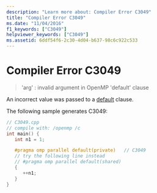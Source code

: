 ```yaml
---
description: "Learn more about: Compiler Error C3049"
title: "Compiler Error C3049"
ms.date: "11/04/2016"
f1_keywords: ["C3049"]
helpviewer_keywords: ["C3049"]
ms.assetid: 6ddf54f6-2c30-4d04-b637-98c6c922c533
---
```

# Compiler Error C3049

> 'arg' : invalid argument in OpenMP 'default' clause

An incorrect value was passed to a [default](../../parallel/openmp/reference/openmp-clauses.md#default-openmp) clause.

The following sample generates C3049:

```cpp
// C3049.cpp
// compile with: /openmp /c
int main() {
   int n1 = 1;

   #pragma omp parallel default(private)   // C3049
   // try the following line instead
   // #pragma omp parallel default(shared)
   {
      ++n1;
   }
}
```
